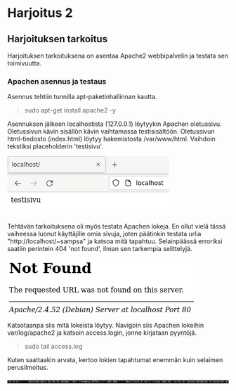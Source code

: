 # Harjoitus 2

## Harjoituksen tarkoitus

Harjoituksen tarkoituksena on asentaa Apache2 webbipalvelin ja testata sen toimivuutta.

### Apachen asennus ja testaus

Asennus tehtiin tunnilla apt-paketinhallinnan kautta.

>sudo apt-get install apache2 -y

Asennuksen jälkeen localhostista (127.0.0.1) löytyykin Apachen oletussivu. Oletussivun kävin sisällön kävin vaihtamassa testisisältöön. Oletussivun html-tiedosto (index.html) löytyy hakemistosta /var/www/html. Vaihdoin tekstiksi placeholderin 'testisivu'. 

![Image](/apache/defaultpage.png "default")

Tehtävän tarkoituksena oli myös testata Apachen lokeja. En ollut vielä tässä vaiheessa luonut käyttäjille omia sivuja, joten päätinkin testata urlia "http://localhost/~sampsa" ja katsoa mitä tapahtuu. Selainpäässä erroriksi saatiin perintein 404 'not found', ilman sen tarkempia selittelyjä.  

![Image](/apache/404browser.png "404")

Katsotaanpa siis mitä lokeista löytyy. Navigoin siis Apachen lokeihin var/log/apache2 ja katsoin access.login, jonne kirjataan pyyntöjä. 

>sudo tail access.log

Kuten saattaakin arvata, kertoo lokien tapahtumat enemmän kuin selaimen perusilmoitus. 

![Image](/apache/404log.png "404")